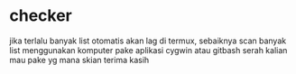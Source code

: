 # checker
jika terlalu banyak list otomatis akan lag di termux, 
sebaiknya scan banyak list menggunakan komputer pake 
aplikasi cygwin atau gitbash serah kalian mau pake yg mana
skian terima kasih
